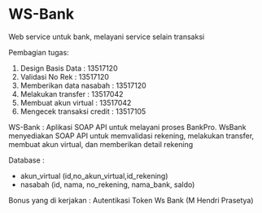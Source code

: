 # WS-Bank

Web service untuk bank, melayani service selain transaksi

Pembagian tugas:
1. Design Basis Data : 13517120
2. Validasi No Rek : 13517120
3. Memberikan data nasabah : 13517120
4. Melakukan transfer : 13517042
5. Membuat akun virtual : 13517042
6. Mengecek transaksi credit : 13517105

WS-Bank : 
Aplikasi SOAP API untuk melayani proses BankPro. WsBank menyediakan SOAP API untuk memvalidasi rekening, melakukan transfer, membuat akun virtual, dan memberikan detail rekening

Database :
- akun_virtual (id,no_akun_virtual,id_rekening)
- nasabah (id, nama, no_rekening, nama_bank, saldo)

Bonus yang di kerjakan : Autentikasi Token Ws Bank (M Hendri Prasetya)
